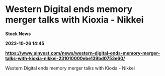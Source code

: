 # Western Digital ends memory merger talks with Kioxia - Nikkei
**Stock News**

**2023-10-26 14:45**

**https://www.ainvest.com/news/western-digital-ends-memory-merger-talks-with-kioxia-nikkei-231010000ebe139bd0753e60/**

Western Digital ends memory merger talks with Kioxia - Nikkei